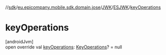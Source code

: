 //[sdk](../../../../index.md)/[eu.epicompany.mobile.sdk.domain.jose](../../index.md)/[JWK](../index.md)/[ESJWK](index.md)/[keyOperations](key-operations.md)

# keyOperations

[androidJvm]\
open override val [keyOperations](key-operations.md): [KeyOperations](../../-key-operations/index.md)? = null
